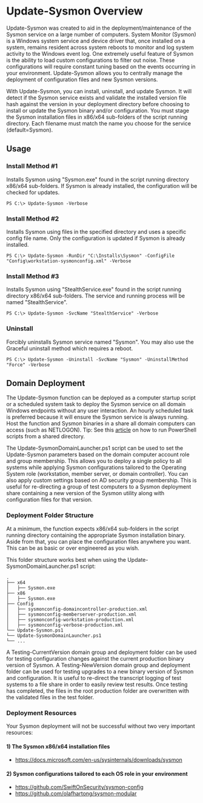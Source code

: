 # Update-Sysmon Overview
Update-Sysmon was created to aid in the deployment/maintenance of the Sysmon service on a large number of computers. System Monitor (Sysmon) is a Windows system service and device driver that, once installed on a system, remains resident across system reboots to monitor and log system activity to the Windows event log. One extremely useful feature of Sysmon is the ability to load custom configurations to filter out noise. These configurations will require constant tuning based on the events occurring in your environment. Update-Sysmon allows you to centrally manage the deployment of configuration files and new Sysmon versions.

With Update-Sysmon, you can install, uninstall, and update Sysmon. It will detect if the Sysmon service exists and validate the installed version file hash against the version in your deployment directory before choosing to install or update the Sysmon binary and/or configuration. You must stage the Sysmon installation files in x86/x64 sub-folders of the script running directory. Each filename must match the name you choose for the service (default=Sysmon).

## Usage ##
### Install Method #1 ###
Installs Sysmon using "Sysmon.exe" found in the script running directory x86/x64 sub-folders. If Sysmon is already installed, the configuration will be checked for updates.
~~~~
PS C:\> Update-Sysmon -Verbose
~~~~

### Install Method #2 ###
Installs Sysmon using files in the specified directory and uses a specific config file name. Only the configuration is updated if Sysmon is already installed.
~~~~
PS C:\> Update-Sysmon -RunDir "C:\Installs\Sysmon" -ConfigFile "Config\workstation-sysmonconfig.xml" -Verbose
~~~~

### Install Method #3 ###
Installs Sysmon using "StealthService.exe" found in the script running directory x86/x64 sub-folders. The service and running process will be named "StealthService".
~~~~
PS C:\> Update-Sysmon -SvcName "StealthService" -Verbose
~~~~

### Uninstall ###
Forcibly uninstalls Sysmon service named "Sysmon". You may also use the Graceful uninstall method which requires a reboot.
~~~~
PS C:\> Update-Sysmon -Uninstall -SvcName "Sysmon" -UninstallMethod "Force" -Verbose
~~~~

## Domain Deployment ##

The Update-Sysmon function can be deployed as a computer startup script or a scheduled system task to deploy the Sysmon service on all domain Windows endpoints without any user interaction. An hourly scheduled task is preferred because it will ensure the Sysmon service is always running. Host the function and Sysmon binaries in a share all domain computers can access (such as NETLOGON). Tip: See this [article](https://devblogs.microsoft.com/scripting/how-to-run-powershell-scripts-from-a-shared-directory/) on how to run PowerShell scripts from a shared directory.

The Update-SysmonDomainLauncher.ps1 script can be used to set the Update-Sysmon parameters based on the domain computer account role and group membership. This allows you to deploy a single policy to all systems while applying Sysmon configurations tailored to the Operating System role (workstation, member server, or domain controller). You can also apply custom settings based on AD security group membership. This is useful for re-directing a group of test computers to a Sysmon deployment share containing a new version of the Sysmon utility along with configuration files for that version.

### Deployment Folder Structure ###

At a minimum, the function expects x86/x64 sub-folders in the script running directory containing the appropriate Sysmon installation binary. Aside from that, you can place the configuration files anywhere you want. This can be as basic or over engineered as you wish.

This folder structure works best when using the Update-SysmonDomainLauncher.ps1 script:

    .
    ├── x64
    │   ├── Sysmon.exe
    ├── x86
    │   ├── Sysmon.exe
    ├── Config
    │   ├── sysmonconfig-domaincontroller-production.xml
    │   ├── sysmonconfig-memberserver-production.xml
    │   ├── sysmonconfig-workstation-production.xml
    │   ├── sysmonconfig-verbose-production.xml
    └── Update-Sysmon.ps1
    └── Update-SysmonDomainLauncher.ps1
    └── ...

A Testing-CurrentVersion domain group and deployment folder can be used for testing configuration changes against the current production binary version of Sysmon. A Testing-NewVersion domain group and deployment folder can be used for testing upgrades to a new binary version of Sysmon and configuration. It is useful to re-direct the transcript logging of test systems to a file share in order to easily review test results. Once testing has completed, the files in the root production folder are overwritten with the validated files in the test folder.

### Deployment Resources ###

Your Sysmon deployment will not be successful without two very important resources:

#### 1) The Sysmon x86/x64 installation files ####

* https://docs.microsoft.com/en-us/sysinternals/downloads/sysmon

#### 2) Sysmon configurations tailored to each OS role in your environment ####

* https://github.com/SwiftOnSecurity/sysmon-config
* https://github.com/olafhartong/sysmon-modular
